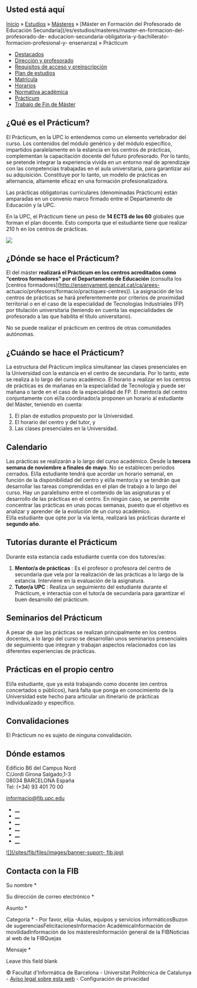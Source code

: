 ## Usted está aquí

[Inicio](/es) » [Estudios](/es/estudios) » [Másteres](/es/estudios/masteres) »
[Máster en Formación del Profesorado de Educación
Secundaria](/es/estudios/masteres/master-en-formacion-del-profesorado-de-
educacion-secundaria-obligatoria-y-bachillerato-formacion-profesional-y-
ensenanza) » Prácticum

  * [Destacados](/es/estudios/masteres/master-en-formacion-del-profesorado-de-educacion-secundaria/destacados)
  * [Dirección y profesorado](/es/estudios/masteres/master-en-formacion-del-profesorado-de-educacion-secundaria/direccion-y-profesorado)
  * [Requisitos de acceso y preinscripción](/es/estudios/masteres/master-en-formacion-del-profesorado-de-educacion-secundaria/requisitos-de-acceso-y-preinscripcion)
  * [Plan de estudios](/es/estudios/masteres/master-en-formacion-del-profesorado-de-educacion-secundaria/plan-de-estudios)
  * [Matrícula](/es/estudios/masteres/master-en-formacion-del-profesorado-de-educacion-secundaria/matricula)
  * [Horarios](/es/estudios/masteres/master-en-formacion-del-profesorado-de-educacion-secundaria/horario)
  * [Normativa académica](/es/estudios/masteres/master-en-formacion-del-profesorado-de-educacion-secundaria/normativa-academica)
  * [Prácticum](/es/estudios/masteres/master-en-formacion-del-profesorado-de-educacion-secundaria/practicum)
  * [Trabajo de Fin de Máster](/es/estudios/masteres/master-en-formacion-del-profesorado-de-educacion-secundaria/trabajo-de-fin-de-master)

## ¿Qué es el Prácticum?

El Prácticum, en la UPC lo entendemos como un elemento vertebrador del curso.
Los contenidos del módulo genérico y del módulo específico, impartidos
paralelamente en la estancia en los centros de prácticas, complementan la
capacitación docente del futuro profesorado. Por lo tanto, se pretende
integrar la experiencia vivida en un entorno real de aprendizaje con las
competencias trabajadas en el aula universitaria, para garantizar así su
adquisición. Constituye por lo tanto, un modelo de prácticas en alternancia,
altamente eficaz en una formación profesionalizadora.

Las prácticas obligatorias curriculares (denominadas Prácticum) están
amparadas en un convenio marco firmado entre el Departamento de Educación y la
UPC.

En la UPC, el Prácticum tiene un peso de **14 ECTS de los 60**  globales que
forman el plan docente. Esto comporta que el estudiante tiene que realizar 210
h en los centros de prácticas.

![](/sites/fib/files/images/estudis/teach.jpg)

## ¿Dónde se hace el Prácticum?

El del máster **realizará el Prácticum en los centros acreditados como
“centros formadores” por el Departamento de Educación** (consulta los [centros
formadores](http://ensenyament.gencat.cat/ca/arees-
actuacio/professors/formacio/practiques-centres)). La asignación de los
centros de prácticas se hará preferentemente por criterios de proximidad
territorial o en el caso de la especialidad de Tecnologías Industriales (FP)
por titulación universitaria (teniendo en cuenta las especialidades de
profesorado a las que habilita el título universitario).

No se puede realizar el prácticum en centros de otras comunidades autónomas.

## ¿Cuándo se hace el Prácticum?

La estructura del Prácticum implica simultanear las clases presenciales en la
Universidad con la estancia en el centro de secundaria. Por lo tanto, este se
realiza a lo largo del curso académico. El horario a realizar en los centros
de prácticas es de mañanas en la especialidad de Tecnología y puede ser mañana
o tarde en el caso de la especialidad de FP. El mentor/a del centro
conjuntamente con el/la coordinador/a proponen un horario al estudiante del
Máster, teniendo en cuenta:

  1. El plan de estudios propuesto por la Universidad.
  2. El horario del centro y del tutor, y
  3. Las clases presenciales en la Universidad.

## Calendario

Las prácticas se realizarán a lo largo del curso académico. Desde la **tercera
semana de noviembre a finales de mayo**. No se establecen periodos cerrados.
El/la estudiante tendrá que acordar un horario semanal, en función de la
disponibilidad del centro y el/la mentor/a y se tendrán que desarrollar las
tareas comprendidas en el plan de trabajo a lo largo del curso. Hay un
paralelismo entre el contenido de las asignaturas y el desarrollo de las
prácticas en el centro. En ningún caso, se permite concentrar las prácticas en
unas pocas semanas, puesto que el objetivo es analizar y aprender de la
evolución de un curso académico.  
El/la estudiante que opte por la vía lenta, realizará las prácticas durante el
**segundo año**.

## Tutorías durante el Prácticum

Durante esta estancia cada estudiante cuenta con dos tutores/as:

  1. **Mentor/a de prácticas** : Es el profesor o profesora del centro de secundaria que vela por la realización de las prácticas a lo largo de la estancia. Interviene en la evaluación de la asignatura.
  2. **Tutor/a UPC** : Realiza un seguimiento del estudiante durante el Prácticum, e interactúa con el tutor/a de secundaria para garantizar el buen desarrollo del prácticum.

## Seminarios del Prácticum

A pesar de que las prácticas se realizan principalmente en los centros
docentes, a lo largo del curso se desarrollan unos seminarios presenciales de
seguimiento que integran y trabajan aspectos relacionados con las diferentes
experiencias de prácticas.

## Prácticas en el propio centro

El/la estudiante, que ya está trabajando como docente (en centros concertados
o públicos), hará falta que ponga en conocimiento de la Universidad este hecho
para articular un itinerario de prácticas individualizado y específico.

## Convalidaciones

El Prácticum no es sujeto de ninguna convalidación.

## Dónde estamos

Edificio B6 del Campus Nord  
C/Jordi Girona Salgado,1-3  
08034 BARCELONA España  
Tel: (+34) 93 401 70 00

[informacio@fib.upc.edu](mailto:informacio@fib.upc.edu)

  * [__](/es/noticies/rss.rss)
  * [__](https://www.facebook.com/fib.upc)
  * [__](https://twitter.com/fib_upc)
  * [__](https://www.flickr.com/photos/fib-upc/albums)
  * [__](https://www.youtube.com/user/mediafib)
  * [__](https://www.instagram.com/fib.upc/)

[![](/sites/fib/files/images/banner-suport-
fib.jpg)](http://suport.fib.upc.edu)

## Contacta con la FIB

Su nombre *

Su dirección de correo electrónico *

Asunto *

Categoría * \- Por favor, elija -Aulas, equipos y servicios informáticosBuzon
de sugerenciasFelicitacionesInformación AcadémicaInformación de
movilidadInformación de los másteresInformación general de la FIBNoticias al
web de la FIBQuejas

Mensaje *

Leave this field blank

© Facultat d'Informàtica de Barcelona - Universitat Politècnica de Catalunya -
[Avíso legal sobre esta web](/es/aviso-legal-sobre-esta-web) \- Configuración
de privacidad


